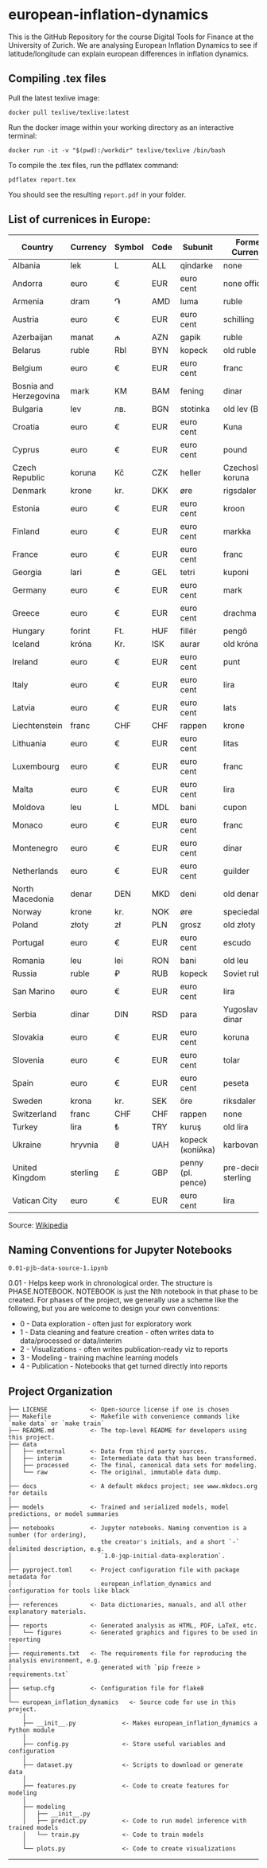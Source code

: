# european-inflation-dynamics

This is the GitHub Repository for the course Digital Tools for Finance at the University of Zurich. We are analysing European Inflation Dynamics to see if latitude/longitude can explain european differences in inflation dynamics.

## Compiling .tex files
Pull the latest texlive image:

`docker pull texlive/texlive:latest`

Run the docker image within your working directory as an interactive terminal:

`docker run -it -v "$(pwd):/workdir" texlive/texlive /bin/bash`

To compile the .tex files, run the pdflatex command:

`pdflatex report.tex`

You should see the resulting `report.pdf` in your folder. 

## List of currenices in Europe:

 | Country                 | Currency       | Symbol | Code | Subunit               | Former Currency           |
|-------------------------|----------------|--------|------|------------------------|----------------------------|
| Albania                 | lek           | L      | ALL  | qindarke              | none                       |
| Andorra                 | euro          | €      | EUR  | euro cent             | none official              |
| Armenia                 | dram          | ֏      | AMD  | luma                  | ruble                      |
| Austria                 | euro          | €      | EUR  | euro cent             | schilling                  |
| Azerbaijan              | manat         | ₼      | AZN  | gapik                 | ruble                      |
| Belarus                 | ruble         | Rbl    | BYN  | kopeck                | old ruble                  |
| Belgium                 | euro          | €      | EUR  | euro cent             | franc                      |
| Bosnia and Herzegovina  | mark          | KM     | BAM  | fening                | dinar                      |
| Bulgaria                | lev           | лв.    | BGN  | stotinka              | old lev (BGL)              |
| Croatia                 | euro          | €      | EUR  | euro cent             | Kuna                       |
| Cyprus                  | euro          | €      | EUR  | euro cent             | pound                      |
| Czech Republic          | koruna        | Kč     | CZK  | heller                | Czechoslovak koruna        |
| Denmark                 | krone         | kr.    | DKK  | øre                   | rigsdaler                  |
| Estonia                 | euro          | €      | EUR  | euro cent             | kroon                      |
| Finland                 | euro          | €      | EUR  | euro cent             | markka                     |
| France                  | euro          | €      | EUR  | euro cent             | franc                      |
| Georgia                 | lari          | ₾      | GEL  | tetri                 | kuponi                     |
| Germany                 | euro          | €      | EUR  | euro cent             | mark                       |
| Greece                  | euro          | €      | EUR  | euro cent             | drachma                    |
| Hungary                 | forint        | Ft.    | HUF  | fillér                | pengő                      |
| Iceland                 | króna         | Kr.    | ISK  | aurar                 | old króna                  |
| Ireland                 | euro          | €      | EUR  | euro cent             | punt                       |
| Italy                   | euro          | €      | EUR  | euro cent             | lira                       |
| Latvia                  | euro          | €      | EUR  | euro cent             | lats                       |
| Liechtenstein           | franc         | CHF    | CHF  | rappen                | krone                      |
| Lithuania               | euro          | €      | EUR  | euro cent             | litas                      |
| Luxembourg              | euro          | €      | EUR  | euro cent             | franc                      |
| Malta                   | euro          | €      | EUR  | euro cent             | lira                       |
| Moldova                 | leu           | L      | MDL  | bani                  | cupon                      |
| Monaco                  | euro          | €      | EUR  | euro cent             | franc                      |
| Montenegro              | euro          | €      | EUR  | euro cent             | dinar                      |
| Netherlands             | euro          | €      | EUR  | euro cent             | guilder                    |
| North Macedonia         | denar         | DEN    | MKD  | deni                  | old denar                  |
| Norway                  | krone         | kr.    | NOK  | øre                   | speciedaler                |
| Poland                  | złoty         | zł     | PLN  | grosz                 | old złoty                  |
| Portugal                | euro          | €      | EUR  | euro cent             | escudo                     |
| Romania                 | leu           | lei    | RON  | bani                  | old leu                    |
| Russia                  | ruble         | ₽      | RUB  | kopeck                | Soviet ruble               |
| San Marino              | euro          | €      | EUR  | euro cent             | lira                       |
| Serbia                  | dinar         | DIN    | RSD  | para                  | Yugoslav dinar             |
| Slovakia                | euro          | €      | EUR  | euro cent             | koruna                     |
| Slovenia                | euro          | €      | EUR  | euro cent             | tolar                      |
| Spain                   | euro          | €      | EUR  | euro cent             | peseta                     |
| Sweden                  | krona         | kr.    | SEK  | öre                   | riksdaler                  |
| Switzerland             | franc         | CHF    | CHF  | rappen                | none                       |
| Turkey                  | lira          | ₺      | TRY  | kuruş                 | old lira                   |
| Ukraine                 | hryvnia       | ₴      | UAH  | kopeck (копійка)      | karbovanets                |
| United Kingdom          | sterling      | £      | GBP  | penny (pl. pence)     | pre-decimal sterling       |
| Vatican City            | euro          | €      | EUR  | euro cent             | lira                       |

Source: [Wikipedia](https://en.wikipedia.org/wiki/List_of_currencies_in_Europe)

## Naming Conventions for Jupyter Notebooks

`0.01-pjb-data-source-1.ipynb`

0.01 - Helps keep work in chronological order. The structure is PHASE.NOTEBOOK. NOTEBOOK is just the Nth notebook in that phase to be created. For phases of the project, we generally use a scheme like the following, but you are welcome to design your own conventions:
- 0 - Data exploration - often just for exploratory work
- 1 - Data cleaning and feature creation - often writes data to data/processed or data/interim
- 2 - Visualizations - often writes publication-ready viz to reports
- 3 - Modeling - training machine learning models
- 4 - Publication - Notebooks that get turned directly into reports

## Project Organization

```
├── LICENSE            <- Open-source license if one is chosen
├── Makefile           <- Makefile with convenience commands like `make data` or `make train`
├── README.md          <- The top-level README for developers using this project.
├── data
│   ├── external       <- Data from third party sources.
│   ├── interim        <- Intermediate data that has been transformed.
│   ├── processed      <- The final, canonical data sets for modeling.
│   └── raw            <- The original, immutable data dump.
│
├── docs               <- A default mkdocs project; see www.mkdocs.org for details
│
├── models             <- Trained and serialized models, model predictions, or model summaries
│
├── notebooks          <- Jupyter notebooks. Naming convention is a number (for ordering),
│                         the creator's initials, and a short `-` delimited description, e.g.
│                         `1.0-jqp-initial-data-exploration`.
│
├── pyproject.toml     <- Project configuration file with package metadata for 
│                         european_inflation_dynamics and configuration for tools like black
│
├── references         <- Data dictionaries, manuals, and all other explanatory materials.
│
├── reports            <- Generated analysis as HTML, PDF, LaTeX, etc.
│   └── figures        <- Generated graphics and figures to be used in reporting
│
├── requirements.txt   <- The requirements file for reproducing the analysis environment, e.g.
│                         generated with `pip freeze > requirements.txt`
│
├── setup.cfg          <- Configuration file for flake8
│
└── european_inflation_dynamics   <- Source code for use in this project.
    │
    ├── __init__.py             <- Makes european_inflation_dynamics a Python module
    │
    ├── config.py               <- Store useful variables and configuration
    │
    ├── dataset.py              <- Scripts to download or generate data
    │
    ├── features.py             <- Code to create features for modeling
    │
    ├── modeling                
    │   ├── __init__.py 
    │   ├── predict.py          <- Code to run model inference with trained models          
    │   └── train.py            <- Code to train models
    │
    └── plots.py                <- Code to create visualizations
```

--------



